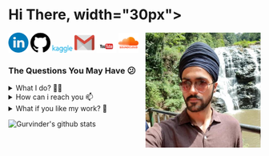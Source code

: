<h1>Hi There, width="30px"></h1>
<img align='right' src="https://github.com/lucky630/lucky630/blob/master/images/profile.jpg" width="230" />

<a href="https://www.linkedin.com/in/rednivrug/"><img src="https://github.com/lucky630/lucky630/blob/master/images/linkedin.png" width="40" /></a>
<a href="https://lucky630.github.io/"><img src="https://github.com/lucky630/lucky630/blob/master/images/github-logo.png" width="40" /></a>
<a href="https://www.kaggle.com/rednivrug"><img src="https://github.com/lucky630/lucky630/blob/master/images/Kaggle_logo.png" width="40" /></a>
<a href="mailto:Rednivrug@gmail.com"><img src="https://github.com/lucky630/lucky630/blob/master/images/gmail_logo.png" width="40" /></a>
<a href="https://www.youtube.com/rednivrug"><img src="https://github.com/lucky630/lucky630/blob/master/images/youtube_logo.png" width="40" /></a>
<a href="https://soundcloud.com/rednivrug"><img src="https://github.com/lucky630/lucky630/blob/master/images/soundcloud_logo.png" width="40" /></a>


<h3>The Questions You May Have 😕</h3>

<details>
<summary>What I do? 👨‍💻</summary>
  <pre>
  I'm a Machine Learning Engineer 📊 currently working on Computer Vision. 
  i'm a passionate individual who always thrive to work on end to end products.
  Below is Some of my Past Work<br>
  </pre>
<ul>
  <li><a href="https://github.com/lucky630/Paper">Research-Paper</a></li>
  <li><a href="https://github.com/lucky630/Chair_The_Fed_Rl">Reinforcement-Learning-GamePlay</a></li>
  <li><a href="https://github.com/lucky630/ML-Challenges">ML-Challenges-Solution</a></li>
  <li><a href="https://github.com/lucky630/Face-Recognition-WebApp">Face-Recognition-Webapp</a></li>
  <li>Many more on and out of Github...</li>
</ul>
</details>

<details>
  <summary>How can i reach you 📫</summary>
<ul>
  <li>You can 🔗 me on Linkedin.</li>
  <li>You can 📧 your Queries.</li>
  <li>You can Google 🔍 Rednivrug and find some other channel 😉</li>
</ul>
</details>

<details>
  <summary>What if you like my work? 🤩</summary>
<ul>
  <li>You can 👍 and 🔔 to my Youtube Channel.</li>
  <li>You can Star ⭐ the repositories you like.</li>
  <li>You can react ❤️ to my LinkedIn posts.</li>
</ul>
</details>

![Gurvinder's github stats](https://github-readme-stats.vercel.app/api?username=lucky630&show_icons=true)
